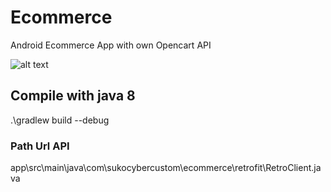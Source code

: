 # Ecommerce
Android Ecommerce App with own Opencart API

![alt text](https://raw.githubusercontent.com/sukowidodo/Ecommerce/master/thumb.png)
## Compile  with  java 8 
 .\gradlew  build   --debug
 ### Path Url API
 app\src\main\java\com\sukocybercustom\ecommerce\retrofit\RetroClient.java
 
 
